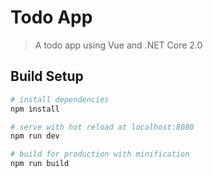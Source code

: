 # Todo App

> A todo app using Vue and .NET Core 2.0

## Build Setup

``` bash
# install dependencies
npm install

# serve with hot reload at localhost:8080
npm run dev

# build for production with minification
npm run build
```
